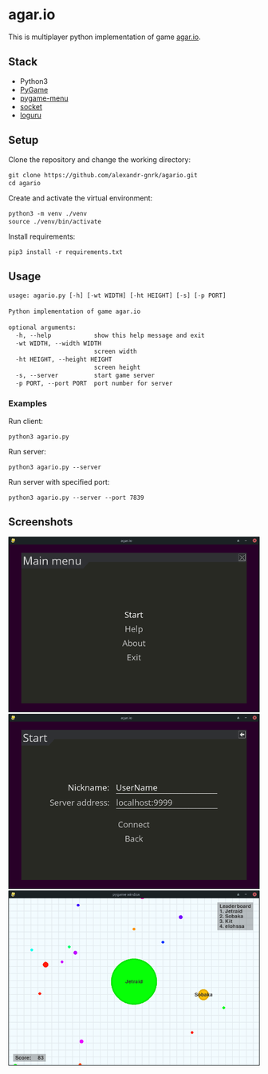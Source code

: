 
# agar.io
This is multiplayer python implementation of game [agar.io](https://en.wikipedia.org/wiki/Agar.io).

## Stack
- Python3
- [PyGame](https://www.pygame.org/)
- [pygame-menu](https://github.com/ppizarror/pygame-menu)
- [socket](https://docs.python.org/3/library/socket.html)
- [loguru](https://github.com/Delgan/loguru)

## Setup
Clone the repository and change the working directory:

    git clone https://github.com/alexandr-gnrk/agario.git
    cd agario
Create and activate the virtual environment:

    python3 -m venv ./venv
    source ./venv/bin/activate
Install requirements:

    pip3 install -r requirements.txt

## Usage

    usage: agario.py [-h] [-wt WIDTH] [-ht HEIGHT] [-s] [-p PORT]

    Python implementation of game agar.io

    optional arguments:
      -h, --help            show this help message and exit
      -wt WIDTH, --width WIDTH
                            screen width
      -ht HEIGHT, --height HEIGHT
                            screen height
      -s, --server          start game server
      -p PORT, --port PORT  port number for server

### Examples
Run client:

    python3 agario.py

Run server:

    python3 agario.py --server

Run server with specified port:

    python3 agario.py --server --port 7839

## Screenshots
![Main menu](./screenshots/main_menu.png)
![Start menu](./screenshots/start_menu.png)
![Game](./screenshots/game.png)

